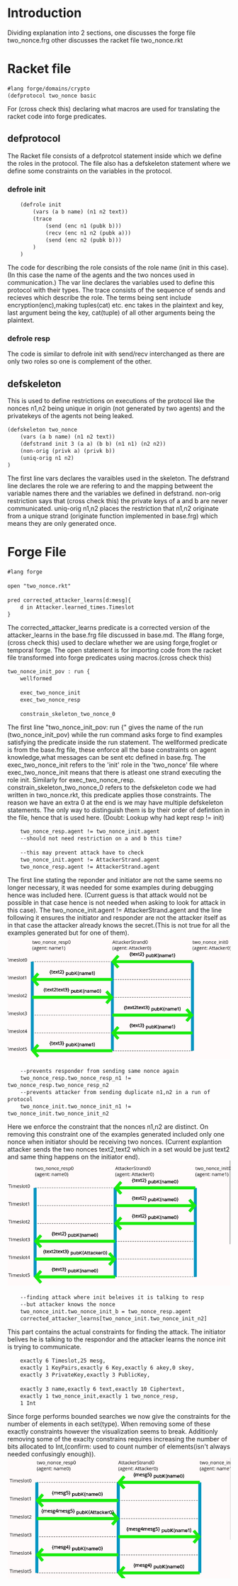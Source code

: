 # Introduction
Dividing explanation into 2 sections, one discusses the forge file two_nonce.frg other discusses the racket file two_nonce.rkt
# Racket file
```rkt
#lang forge/domains/crypto
(defprotocol two_nonce basic
```
For (cross check this) declaring what macros are used for translating the racket code into forge predicates.
## defprotocol
The Racket file consists of a defprotcol statement inside which we define the roles in the protocol. The file also has a defskeleton statement where we define some constraints on the variables in the protocol.
### defrole init
```rkt
    (defrole init
        (vars (a b name) (n1 n2 text))
        (trace
            (send (enc n1 (pubk b)))
            (recv (enc n1 n2 (pubk a)))
            (send (enc n2 (pubk b)))
        )
    )
```
The code for describing the role consists of the role name (init in this case).
(In this case the name of the agents and the two nonces used in communication.)
The var line declares the variables used to define this protocol with their types.
The trace consists of the sequence of sends and recieves which describe the role. The terms being sent include encryption(enc),making tuples(cat) etc.
enc takes in the plaintext and key, last argument being the key, cat(tuple) of all other arguments being the plaintext.
### defrole resp
The code is similar to defrole init with send/recv interchanged as there are only two roles so one is complement of the other.
## defskeleton
This is used to define restrictions on executions of the protocol like the nonces n1,n2 being unique in origin (not generated by two agents) and the privatekeys of the agents not being leaked.
```rkt
(defskeleton two_nonce
    (vars (a b name) (n1 n2 text))
    (defstrand init 3 (a a) (b b) (n1 n1) (n2 n2))
    (non-orig (privk a) (privk b))
    (uniq-orig n1 n2)
)
```
The first line vars declares the varaibles used in the skeleton.
The defstrand line declares the role we are refering to and the mapping betweent the variable names there and the variables we defined in defstrand.
non-orig restriction says that (cross check this) the private keys of a and b are never communicated.
uniq-orig n1,n2 places the restriction that n1,n2 originate from a unique strand (originate function implemented in base.frg) which means they are only generated once.
# Forge File
```frg
#lang forge

open "two_nonce.rkt"

pred corrected_attacker_learns[d:mesg]{
    d in Attacker.learned_times.Timeslot
}
```
The corrected_attacker_learns predicate is a corrected version of the attacker_learns in the base.frg file discussed in base.md.
The #lang forge,(cross check this) used to declare whether we are using forge,froglet or temporal forge.
The open statement is for importing code from the racket file transformed into forge predicates using macros.(cross check this)
```frg
two_nonce_init_pov : run {
    wellformed

    exec_two_nonce_init
    exec_two_nonce_resp

    constrain_skeleton_two_nonce_0
```
The first line "two_nonce_init_pov: run {" gives the name of the run (two_nonce_init_pov) while the run command asks forge to find examples satisfying the predicate inside the run statement.
The wellformed predicate is from the base.frg file, these enforce all the base constraints on agent knowledge,what messages can be sent etc defined in base.frg.
The exec_two_nonce_init refers to the 'init' role in the 'two_nonce' file where exec_two_nonce_init means that there is atleast one strand executing the role init.
Similarly for exec_two_nonce_resp.
constrain_skeleton_two_nonce_0 refers to the defskeleton code we had written in two_nonce.rkt, this predicate applies those constraints. The reason we have an extra 0 at the end is we may have multiple defskeleton statements. The only way to distinguish them is by their order of defintion in the file, hence that is used here.
(Doubt: Lookup why had kept resp != init)
```frg
    two_nonce_resp.agent != two_nonce_init.agent
    --should not need restriction on a and b this time?

    --this may prevent attack have to check
    two_nonce_init.agent != AttackerStrand.agent
    two_nonce_resp.agent != AttackerStrand.agent
```
The first line stating the reponder and initiator are not the same seems no longer necessary, it was needed for some examples during debugging hence was included here. (Current guess is that attack would not be possible in that case hence is not needed when asking to look for attack in this case).
The two_nonce_init.agent != AttackerStrand.agent and the line following it ensures the initiator and responder are not the attacker itself as in that case the attacker already knows the secret.(This is not true for all the examples generated but for one of them).
![image](./Pictures/Two_attacker_roles.png)
```frg
    --prevents responder from sending same nonce again
    two_nonce_resp.two_nonce_resp_n1 != two_nonce_resp.two_nonce_resp_n2
    --prevents attacker from sending duplicate n1,n2 in a run of protocol
    two_nonce_init.two_nonce_init_n1 != two_nonce_init.two_nonce_init_n2
```
Here we enforce the constraint that the nonces n1,n2 are distinct. On removing this constraint one of the examples generated included only one nonce when initiator should be receiving two nonces. (Current explantion attacker sends the two nonces text2,text2 which in a set would be just text2 and same thing happens on the initiator end).
![image](./Pictures/init_duplic_nonce.png)
```frg
    --finding attack where init beleives it is talking to resp
    --but attacker knows the nonce
    two_nonce_init.two_nonce_init_b = two_nonce_resp.agent
    corrected_attacker_learns[two_nonce_init.two_nonce_init_n2]
```
This part contains the actual constraints for finding the attack. The initiator belives he is talking to the respondor and the attacker learns the nonce init is trying to communicate.
```frg
    exactly 6 Timeslot,25 mesg,
    exactly 1 KeyPairs,exactly 6 Key,exactly 6 akey,0 skey,
    exactly 3 PrivateKey,exactly 3 PublicKey,

    exactly 3 name,exactly 6 text,exactly 10 Ciphertext,
    exactly 1 two_nonce_init,exactly 1 two_nonce_resp,
    1 Int
```
Since forge performs bounded searches we now give the constraints for the number of elements in each set(type). When removing some of these exactly constraints however the visualization seems to break.
Additionly removing some of the exaclty constrains requires increasing the number of bits allocated to Int,(confirm: used to count number of elements(isn't always needed confusingly enough)).
![image](./Pictures/remove_exactly_text_cipher_txt.png)
